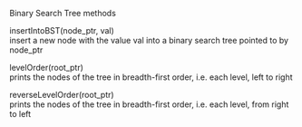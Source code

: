 Binary Search Tree methods  

insertIntoBST(node_ptr, val)  
insert a new node with the value val into a binary search tree pointed to by node_ptr  

levelOrder(root_ptr)  
prints the nodes of the tree in breadth-first order, i.e. each level, left to right  
  
reverseLevelOrder(root_ptr)  
prints the nodes of the tree in breadth-first order, i.e. each level, from right to left  


